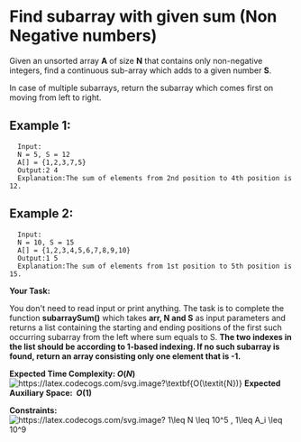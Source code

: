 # Find subarray with given sum (Non Negative numbers)

Given an unsorted array **A** of size **N** that contains only non-negative integers, find a continuous sub-array which adds to a given number **S**.

In case of multiple subarrays, return the subarray which comes first on moving from left to right.

  ## Example 1:
      Input:
      N = 5, S = 12
      A[] = {1,2,3,7,5}
      Output:2 4
      Explanation:The sum of elements from 2nd position to 4th position is 12.
      
  ## Example 2:
      Input:
      N = 10, S = 15
      A[] = {1,2,3,4,5,6,7,8,9,10}
      Output:1 5
      Explanation:The sum of elements from 1st position to 5th position is 15.
      
      
 **Your Task:** 

You don't need to read input or print anything. The task is to complete the function **subarraySum()** which takes **arr, N and S** as input parameters and returns a list containing the starting and ending positions of the first such occurring subarray from the left where sum equals to S. **The two indexes in the list should be according to 1-based indexing. If no such subarray is found, return an array consisting only one element that is -1.**

**Expected Time Complexity: $O(N)$** <img src="https://latex.codecogs.com/svg.image?\textbf{O(\textit{N})}" title="https://latex.codecogs.com/svg.image?\textbf{O(\textit{N})}" />
**Expected Auxiliary Space:  $O(1)$**

**Constraints:** <img src="https://latex.codecogs.com/svg.image?&space;1\leq&space;N&space;\leq&space;10^5&space;&space;&space;,&space;&space;&space;1\leq&space;A_i&space;\leq&space;10^9" title="https://latex.codecogs.com/svg.image? 1\leq N \leq 10^5 , 1\leq A_i \leq 10^9" />
